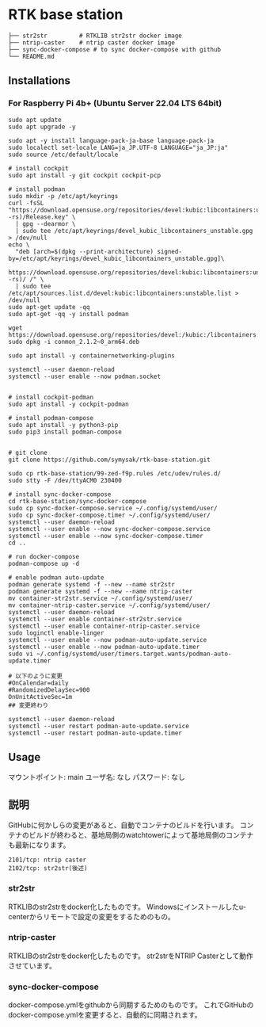 # RTK base station
```.
├── str2str         # RTKLIB str2str docker image
├── ntrip-caster    # ntrip caster docker image
├── sync-docker-compose # to sync docker-compose with github
└── README.md
```

## Installations
### For Raspberry Pi 4b+ (Ubuntu Server 22.04 LTS 64bit)
```
sudo apt update
sudo apt upgrade -y

sudo apt -y install language-pack-ja-base language-pack-ja
sudo localectl set-locale LANG=ja_JP.UTF-8 LANGUAGE="ja_JP:ja"
sudo source /etc/default/locale

# install cockpit
sudo apt install -y git cockpit cockpit-pcp

# install podman
sudo mkdir -p /etc/apt/keyrings
curl -fsSL "https://download.opensuse.org/repositories/devel:kubic:libcontainers:unstable/xUbuntu_$(lsb_release -rs)/Release.key" \
  | gpg --dearmor \
  | sudo tee /etc/apt/keyrings/devel_kubic_libcontainers_unstable.gpg > /dev/null
echo \
  "deb [arch=$(dpkg --print-architecture) signed-by=/etc/apt/keyrings/devel_kubic_libcontainers_unstable.gpg]\
    https://download.opensuse.org/repositories/devel:kubic:libcontainers:unstable/xUbuntu_$(lsb_release -rs)/ /" \
  | sudo tee /etc/apt/sources.list.d/devel:kubic:libcontainers:unstable.list > /dev/null
sudo apt-get update -qq
sudo apt-get -qq -y install podman

wget https://download.opensuse.org/repositories/devel:/kubic:/libcontainers:/stable/xUbuntu_22.04/arm64/conmon_2.1.2~0_arm64.deb
sudo dpkg -i conmon_2.1.2~0_arm64.deb

sudo apt install -y containernetworking-plugins

systemctl --user daemon-reload
systemctl --user enable --now podman.socket


# install cockpit-podman
sudo apt install -y cockpit-podman

# install podman-compose
sudo apt install -y python3-pip
sudo pip3 install podman-compose


# git clone
git clone https://github.com/symysak/rtk-base-station.git

sudo cp rtk-base-station/99-zed-f9p.rules /etc/udev/rules.d/
sudo stty -F /dev/ttyACM0 230400

# install sync-docker-compose
cd rtk-base-station/sync-docker-compose
sudo cp sync-docker-compose.service ~/.config/systemd/user/
sudo cp sync-docker-compose.timer ~/.config/systemd/user/
systemctl --user daemon-reload
systemctl --user enable --now sync-docker-compose.service
systemctl --user enable --now sync-docker-compose.timer
cd ..

# run docker-compose
podman-compose up -d

# enable podman auto-update
podman generate systemd -f --new --name str2str
podman generate systemd -f --new --name ntrip-caster
mv container-str2str.service ~/.config/systemd/user/
mv container-ntrip-caster.service ~/.config/systemd/user/
systemctl --user daemon-reload
systemctl --user enable container-str2str.service
systemctl --user enable container-ntrip-caster.service
sudo loginctl enable-linger
systemctl --user enable --now podman-auto-update.service
systemctl --user enable --now podman-auto-update.timer
sudo vi ~/.config/systemd/user/timers.target.wants/podman-auto-update.timer

# 以下のように変更
#OnCalendar=daily
#RandomizedDelaySec=900
OnUnitActiveSec=1m
## 変更終わり

systemctl --user daemon-reload
systemctl --user restart podman-auto-update.service
systemctl --user restart podman-auto-update.timer

```
## Usage
マウントポイント: main
ユーザ名: なし
パスワード: なし

## 説明
GitHubに何かしらの変更があると、自動でコンテナのビルドを行います。
コンテナのビルドが終わると、基地局側のwatchtowerによって基地局側のコンテナも最新になります。
```
2101/tcp: ntrip caster
2102/tcp: str2str(後述)
```
### str2str
RTKLIBのstr2strをdocker化したものです。
Windowsにインストールしたu-centerからリモートで設定の変更をするためのもの。
### ntrip-caster
RTKLIBのstr2strをdocker化したものです。
str2strをNTRIP Casterとして動作させています。
### sync-docker-compose
docker-compose.ymlをgithubから同期するためのものです。
これでGitHubのdocker-compose.ymlを変更すると、自動的に同期されます。